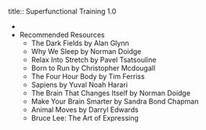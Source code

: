 title:: Superfunctional Training 1.0

-
- Recommended Resources
	- The Dark Fields by Alan Glynn
	- Why We Sleep by Norman Doidge
	- Relax Into Stretch by Pavel Tsatsouline
	- Born to Run by Christopher Mcdougall
	- The Four Hour Body by Tim Ferriss
	- Sapiens by Yuval Noah Harari
	- The Brain That Changes Itself by Norman Doidge
	- Make Your Brain Smarter by Sandra Bond Chapman
	- Animal Moves by Darryl Edwards
	- Bruce Lee: The Art of Expressing